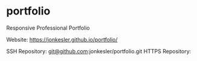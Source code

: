 # portfolio
Responsive Professional Portfolio


Website: https://jonkesler.github.io/portfolio/

SSH Repository: git@github.com:jonkesler/portfolio.git
HTTPS Repository: 
